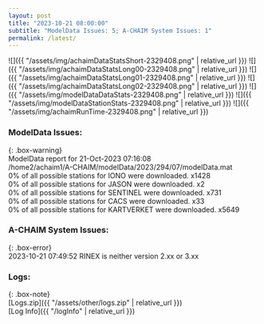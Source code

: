 ```yaml
---
layout: post
title: "2023-10-21 08:00:00"
subtitle: "ModelData Issues: 5; A-CHAIM System Issues: 1"
permalink: /latest/
---
```


![]({{ "/assets/img/achaimDataStatsShort-2329408.png" | relative_url }})
![]({{ "/assets/img/achaimDataStatsLong00-2329408.png" | relative_url }})
![]({{ "/assets/img/achaimDataStatsLong01-2329408.png" | relative_url }})
![]({{ "/assets/img/achaimDataStatsLong02-2329408.png" | relative_url }})
![]({{ "/assets/img/modelDataDataStats-2329408.png" | relative_url }})
![]({{ "/assets/img/modelDataStationStats-2329408.png" | relative_url }})
![]({{ "/assets/img/achaimRunTime-2329408.png" | relative_url }})


### ModelData Issues:  
  
{: .box-warning}  
 ModelData report for 21-Oct-2023 07:16:08   
 /home2/achaim1/A-CHAIM/modelData/2023/294/07/modelData.mat   
 0% of all possible stations for IONO were downloaded. x1428   
 0% of all possible stations for JASON were downloaded. x2   
 0% of all possible stations for SENTINEL were downloaded. x731   
 0% of all possible stations for CACS were downloaded. x33   
 0% of all possible stations for KARTVERKET were downloaded. x5649   
  
### A-CHAIM System Issues:  
  
{: .box-error}  
2023-10-21 07:49:52 RINEX is neither version 2.xx or 3.xx  

### Logs:  
  
{: .box-note}  
[Logs.zip]({{ "/assets/other/logs.zip" | relative_url }})  
[Log Info]({{ "/logInfo" | relative_url }})  
